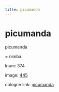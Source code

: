 ```yaml
---
title: picumanda
---
```


# picumanda

picumanda  <div n="P" />= nimba.

lnum: 374

image: [445](https://www.sanskrit-lexicon.uni-koeln.de/scans/csl-apidev/servepdf.php?dict=snp&page=445)

cologne link: [picumanda](https://sanskrit-lexicon.uni-koeln.de/scans/csl-apidev/getword.php?dict=snp&key=picumanda)

